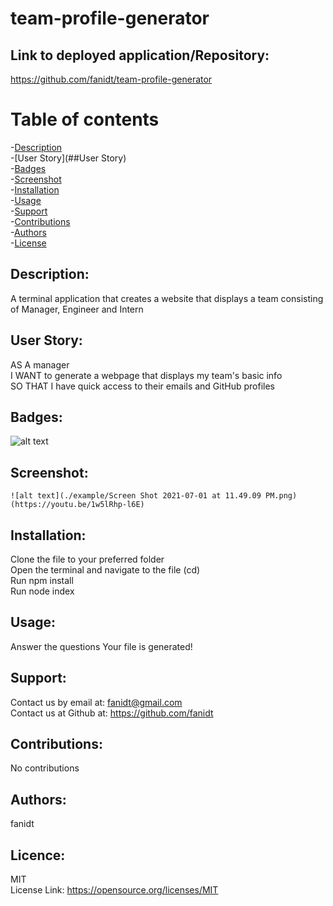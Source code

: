 # team-profile-generator

 ## Link to deployed application/Repository: <br />
  https://github.com/fanidt/team-profile-generator

 # Table of contents <br />
 -[Description](#Description) <br />
  -[User Story](##User Story) <br />
 -[Badges](#Badges) <br />
  -[Screenshot](##Screenshot) <br />
 -[Installation](#Installation) <br />
 -[Usage](#Usage) <br />
 -[Support](#Support) <br />
 -[Contributions](#Contributions) <br />
 -[Authors](#Authors) <br />
 -[License](#Licence) <br />

  ## Description: <br />
  A terminal application that creates a website that displays a team consisting of Manager, Engineer and Intern

  ## User Story: <br />
  AS A manager <br />
  I WANT to generate a webpage that displays my team's basic info <br />
  SO THAT I have quick access to their emails and GitHub profiles <br />
  
  ## Badges: <br />
  ![alt text](https://img.shields.io/badge/license-MIT-green)
  
  ## Screenshot: <br />
    ![alt text](./example/Screen Shot 2021-07-01 at 11.49.09 PM.png)(https://youtu.be/1w5lRhp-l6E)
  
  
  ## Installation: <br />
  Clone the file to your preferred folder </br>
  Open the terminal and navigate to the file (cd) </br>
  Run npm install </br>
  Run node index </br>


  ## Usage: <br />
  Answer the questions
  Your file is generated!

  ## Support: <br />
  Contact us by email at: fanidt@gmail.com <br />
  Contact us at Github at: https://github.com/fanidt

  

  ## Contributions: <br />
  No contributions

  ## Authors: <br />
  fanidt
  
  ## Licence: <br />
  MIT <br />
  License Link: https://opensource.org/licenses/MIT

